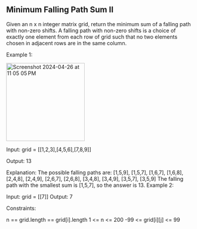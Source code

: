 ## Minimum Falling Path Sum II

Given an n x n integer matrix grid, return the minimum sum of a falling path with non-zero shifts.
A falling path with non-zero shifts is a choice of exactly one element from each row of grid such that no two elements chosen in adjacent rows are in the same column.

 
Example 1:

<img width="210" alt="Screenshot 2024-04-26 at 11 05 05 PM" src="https://github.com/Ayushsaini20/100-Days-Of-Code/assets/73630171/ebc9dbae-7592-4f67-a4b0-08021618eff1">

Input: grid = [[1,2,3],[4,5,6],[7,8,9]]

Output: 13

Explanation: 
The possible falling paths are:
[1,5,9], [1,5,7], [1,6,7], [1,6,8],
[2,4,8], [2,4,9], [2,6,7], [2,6,8],
[3,4,8], [3,4,9], [3,5,7], [3,5,9]
The falling path with the smallest sum is [1,5,7], so the answer is 13.
Example 2:

Input: grid = [[7]]
Output: 7
 

Constraints:

n == grid.length == grid[i].length
1 <= n <= 200
-99 <= grid[i][j] <= 99
